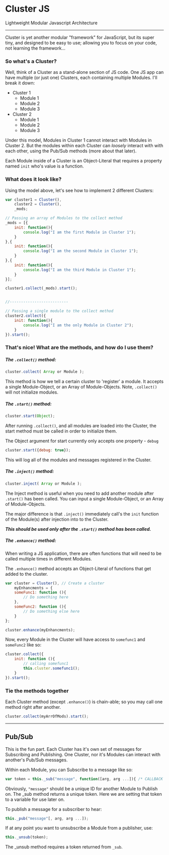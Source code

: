 # Cluster JS

Lightweight Modular Javascript Architecture

---

Cluster is yet another modular "framework" for JavaScript, but its super tiny, and designed to be easy to use; allowing you to focus on your code, not learning the framework...

### So what's a Cluster?

Well, think of a Cluster as a stand-alone section of JS code. One JS app can have multiple (or just one) Clusters, each containing multiple Modules. I'll break it down:

* Cluster 1
	* Module 1
	* Module 2
	* Module 3
* Cluster 2
	* Module 1
	* Module 2
	* Module 3

Under this model, Modules in Cluster 1 cannot interact with Modules in Cluster 2. But the modules within each Cluster can _loosely_ interact with with each other, using the Pub/Sub methods (more about that later).

Each Module inside of a Cluster is an Object-Literal that requires a property named `init` who's value is a function.

### What does it look like?

Using the model above, let's see how to implement 2 different Clusters:

```javascript
var cluster1 = Cluster(),
	cluster2 = Cluster(),
	_mods;

// Passing an array of Modules to the collect method
_mods = [{
	init: function(){
		console.log("I am the first Module in Cluster 1");
	}
},{
	init: function(){
		console.log("I am the second Module in Cluster 1");
	}
},{
	init: function(){
		console.log("I am the third Module in Cluster 1");
	}
}];

cluster1.collect(_mods).start();


//--------------------------

// Passing a single module to the collect method
cluster2.collect({
	init: function(){
		console.log("I am the only Module in Cluster 2");
	}
}).start();
```

### That's nice! What are the methods, and how do I use them?

##### The `.collect()` method:

```javascript
cluster.collect( Array or Module );
```

This method is how we tell a certain cluster to 'register' a module. It accepts a single Module-Object, or an Array of Module-Objects. Note, `.collect()` will not initialize modules.

##### The `.start()` method:

```javascript
cluster.start(Object);
```

After running `.collect()`, and all modules are loaded into the Cluster, the start method must be called in order to initialize them.

The Object argument for start currently only accepts one property - `debug`

```javascript
cluster.start({debug: true});
```

This will log all of the modules and messages registered in the Cluster.

##### The `.inject()` method:

```javascript
cluster.inject( Array or Module );
```

The Inject method is useful when you need to add another module after `.start()` has been called. You can input a single Module-Object, or an Array of Module-Objects.

The major difference is that `.inject()` immediately call's the `init` function of the Module(s) after injection into to the Cluster.

___This should be used only _after_ the `.start()` method has been called.___

##### The `.enhance()` method:

When writing a JS application, there are often functions that will need to be called multiple times in different Modules.

The `.enhance()` method accepts an Object-Literal of functions that get added to the cluster.

```javascript
var cluster = Cluster(), // Create a cluster
	myEnhancments = {
	someFunc1: function (){
		// Do something here
	},
	someFunc2: function (){
		// Do something else here
	}
};

cluster.enhance(myEnhancments);
```

Now, every Module in the Cluster will have access to `somefunc1` and `someFunc2` like so:

```javascript
cluster.collect({
	init: function (){
		// calling somefunc1
		this.cluster.somefunc1();
	}
}).start();
```

### Tie the methods together

Each Cluster method (except `.enhance()`) is chain-able; so you may call one method right after another.

```javascript
cluster.collect(myArrOfMods).start();
```

---

## Pub/Sub

This is the fun part. Each Cluster has it's own set of messages for Subscribing and Publishing. One Cluster, nor it's Modules can interact with another's Pub/Sub messages.

Within each Module, you can Subscribe to a message like so:

```javascript
var token = this._sub("message", function([arg, arg ...]){ /* CALLBACK */ });
```

Obviously, `"message"` should be a unique ID for another Module to Publish on. The _sub method returns a unique token. Here we are setting that token to a variable for use later on.

To publish a message for a subscriber to hear:

```javascript
this._pub("message"[, arg, arg ...]);
```

If at any point you want to unsubscribe a Module from a publisher, use:

```javascript
this._unsub(token);
```

The _unsub method requires a token returned from `_sub`.